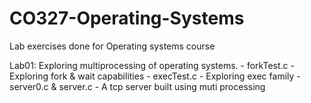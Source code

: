# CO327-Operating-Systems
Lab exercises done for Operating systems course

Lab01: Exploring multiprocessing of operating systems.
       - forkTest.c - Exploring fork & wait capabilities
       - execTest.c - Exploring exec family
       - server0.c & server.c - A tcp server built using muti processing
